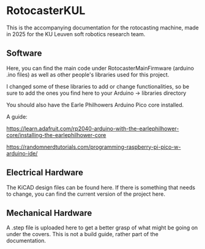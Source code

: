 # RotocasterKUL
This is the accompanying documentation for the rotocasting machine, made in 2025 for the KU Leuven soft robotics research team.


## Software
Here, you can find the main code under RotocasterMainFirmware (arduino .ino files) as well as other people's libraries used for this project.

I changed some of these libraries to add or change functionalities, so be sure to add the ones you find here to your Arduino -> libraries directory

You should also have the Earle Philhowers Arduino Pico core installed.

A guide:

https://learn.adafruit.com/rp2040-arduino-with-the-earlephilhower-core/installing-the-earlephilhower-core

https://randomnerdtutorials.com/programming-raspberry-pi-pico-w-arduino-ide/

## Electrical Hardware
The KiCAD design files can be found here. If there is something that needs to change, you can find the current version of the project here.

## Mechanical Hardware
A .step file is uploaded here to get a better grasp of what might be going on under the covers. This is not a build guide, rather part of the documentation.
